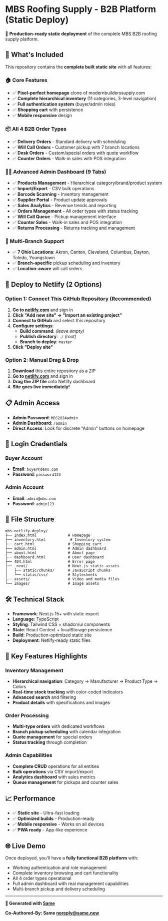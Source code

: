 # MBS Roofing Supply - B2B Platform (Static Deploy)

🚀 **Production-ready static deployment** of the complete MBS B2B roofing supply platform.

## 🎯 **What's Included**

This repository contains the **complete built static site** with all features:

### **🏠 Core Features**
- ✅ **Pixel-perfect homepage** clone of modernbuilderssupply.com
- ✅ **Complete hierarchical inventory** (11 categories, 3-level navigation)
- ✅ **Full authentication system** (buyer/admin roles)
- ✅ **Shopping cart** with persistence
- ✅ **Mobile responsive** design

### **📦 All 4 B2B Order Types**
- ✅ **Delivery Orders** - Standard delivery with scheduling
- ✅ **Will Call Orders** - Customer pickup with 7 branch locations
- ✅ **Desk Orders** - Custom/special orders with quote workflow
- ✅ **Counter Orders** - Walk-in sales with POS integration

### **👨‍💼 Advanced Admin Dashboard (9 Tabs)**
- ✅ **Products Management** - Hierarchical category/brand/product system
- ✅ **Import/Export** - CSV bulk operations
- ✅ **Barcode Scanning** - Inventory management
- ✅ **Supplier Portal** - Product update approvals
- ✅ **Sales Analytics** - Revenue trends and reporting
- ✅ **Orders Management** - All order types with status tracking
- ✅ **Will Call Queue** - Pickup management interface
- ✅ **Counter Sales** - Walk-in sales and POS integration
- ✅ **Returns Processing** - Returns tracking and management

### **🏢 Multi-Branch Support**
- ✅ **7 Ohio Locations**: Akron, Canton, Cleveland, Columbus, Dayton, Toledo, Youngstown
- ✅ **Branch-specific** pickup scheduling and inventory
- ✅ **Location-aware** will call orders

## 🚀 **Deploy to Netlify (2 Options)**

### **Option 1: Connect This GitHub Repository (Recommended)**

1. **Go to [netlify.com](https://netlify.com)** and sign in
2. **Click "Add new site" → "Import an existing project"**
3. **Connect to GitHub** and select this repository
4. **Configure settings**:
   - **Build command**: *(leave empty)*
   - **Publish directory**: `./` *(root)*
   - **Branch to deploy**: `master`
5. **Click "Deploy site"**

### **Option 2: Manual Drag & Drop**

1. **Download** this entire repository as a ZIP
2. **Go to [netlify.com](https://netlify.com)** and sign in
3. **Drag the ZIP file** onto Netlify dashboard
4. **Site goes live immediately!**

## 📋 **Admin Access**

- **Admin Password**: `MBS2024admin`
- **Admin Dashboard**: `/admin`
- **Direct Access**: Look for discrete "Admin" buttons on homepage

## 🔐 **Login Credentials**

### **Buyer Account**
- **Email**: `buyer@demo.com`
- **Password**: `password123`

### **Admin Account**
- **Email**: `admin@mbs.com`
- **Password**: `admin123`

## 📁 **File Structure**

```
mbs-netlify-deploy/
├── index.html              # Homepage
├── inventory.html           # Inventory system
├── cart.html               # Shopping cart
├── admin.html              # Admin dashboard
├── about.html              # About page
├── dashboard.html          # User dashboard
├── 404.html                # Error page
├── _next/                  # Next.js static assets
│   ├── static/chunks/      # JavaScript chunks
│   └── static/css/         # Stylesheets
├── assets/                 # Video and media files
└── images/                 # Image assets
```

## 🛠 **Technical Stack**

- **Framework**: Next.js 15+ with static export
- **Language**: TypeScript
- **Styling**: Tailwind CSS + shadcn/ui components
- **State**: React Context + localStorage persistence
- **Build**: Production-optimized static site
- **Deployment**: Netlify-ready static files

## 🎯 **Key Features Highlights**

### **Inventory Management**
- **Hierarchical navigation**: Category → Manufacturer → Product Type → Colors
- **Real-time stock tracking** with color-coded indicators
- **Advanced search** and filtering
- **Product details** with specifications and images

### **Order Processing**
- **Multi-type orders** with dedicated workflows
- **Branch pickup scheduling** with calendar integration
- **Quote management** for special orders
- **Status tracking** through completion

### **Admin Capabilities**
- **Complete CRUD** operations for all entities
- **Bulk operations** via CSV import/export
- **Analytics dashboard** with sales metrics
- **Queue management** for pickups and counter sales

## 📈 **Performance**

- ✅ **Static site** - Ultra-fast loading
- ✅ **Optimized builds** - Production-ready
- ✅ **Mobile responsive** - Works on all devices
- ✅ **PWA ready** - App-like experience

## 🌐 **Live Demo**

Once deployed, you'll have a **fully functional B2B platform** with:
- Working authentication and role management
- Complete inventory browsing and cart functionality
- All 4 order types operational
- Full admin dashboard with real management capabilities
- Multi-branch pickup and delivery scheduling

---

**🤖 Generated with [Same](https://same.new)**

**Co-Authored-By: Same <noreply@same.new>**
